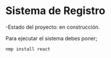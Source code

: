 <h1>Sistema de Registro</h1>

-Estado del proyecto: en construcción.

Para ejecutar el sistema debes poner;

```nmp install react```
